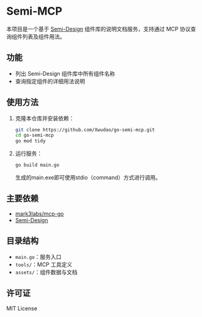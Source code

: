 # Semi-MCP

本项目是一个基于 [Semi-Design](https://semi.design/) 组件库的说明文档服务，支持通过 MCP 协议查询组件列表及组件用法。

## 功能

- 列出 Semi-Design 组件库中所有组件名称
- 查询指定组件的详细用法说明

## 使用方法

1. 克隆本仓库并安装依赖：

   ```bash
   git clone https://github.com/Xwudao/go-semi-mcp.git
   cd go-semi-mcp
   go mod tidy
   ```

2. 运行服务：

   ```bash
   go build main.go
   ```

   生成的main.exe即可使用stdio（command）方式进行调用。

## 主要依赖

- [mark3labs/mcp-go](https://github.com/mark3labs/mcp-go)
- [Semi-Design](https://semi.design/)

## 目录结构

- `main.go`：服务入口
- `tools/`：MCP 工具定义
- `assets/`：组件数据与文档

## 许可证

MIT License
